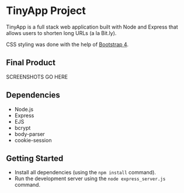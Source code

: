 # TinyApp Project

TinyApp is a full stack web application built with Node and Express that allows users to shorten long URLs (a la Bit.ly).

CSS styling was done with the help of [Bootstrap 4](https://getbootstrap.com/docs/4.0/getting-started/introduction/).

## Final Product

SCREENSHOTS GO HERE

## Dependencies

- Node.js
- Express
- EJS
- bcrypt
- body-parser
- cookie-session

## Getting Started

- Install all dependencies (using the `npm install` command).
- Run the development server using the `node express_server.js` command.
